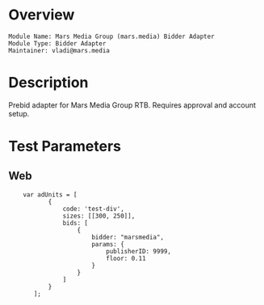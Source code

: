 # Overview

```
Module Name: Mars Media Group (mars.media) Bidder Adapter
Module Type: Bidder Adapter
Maintainer: vladi@mars.media
```

# Description

Prebid adapter for Mars Media Group RTB. Requires approval and account setup.

# Test Parameters

## Web
```
    var adUnits = [
           {
               code: 'test-div',
               sizes: [[300, 250]],
               bids: [
                   {
                       bidder: "marsmedia",
                       params: {
                           publisherID: 9999, 
                           floor: 0.11
                       }
                   }
               ]
           }
       ];
```